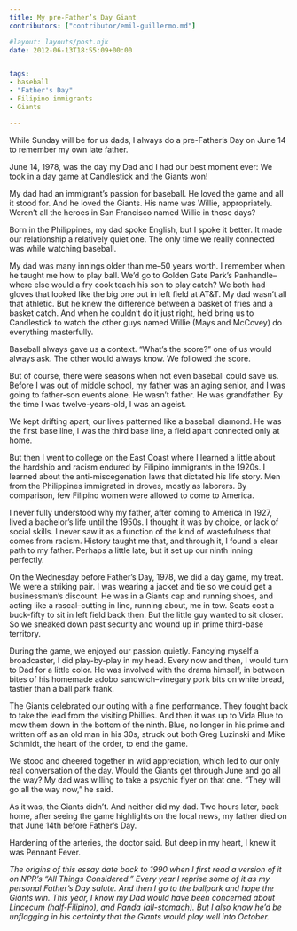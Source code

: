 ```yaml
---
title: My pre-Father’s Day Giant
contributors: ["contributor/emil-guillermo.md"]

#layout: layouts/post.njk
date: 2012-06-13T18:55:09+00:00


tags:
- baseball
- "Father's Day"
- Filipino immigrants
- Giants

---
```


While Sunday will be for us dads, I always do a pre-Father’s Day on June 14 to remember my own late father.

June 14, 1978, was the day my Dad and I had our best moment ever: We took in a day game at Candlestick and the Giants won!

My dad had an immigrant’s passion for baseball. He loved the game and all it stood for. And he loved the Giants. His name was Willie, appropriately. Weren’t all the heroes in San Francisco named Willie in those days?

Born in the Philippines, my dad spoke English, but I spoke it better. It made our relationship a relatively quiet one. The only time we really connected was while watching baseball.

My dad was many innings older than me–50 years worth. I remember when he taught me how to play ball. We’d go to Golden Gate Park’s Panhandle–where else would a fry cook teach his son to play catch? We both had gloves that looked like the big one out in left field at AT&T. My dad wasn’t all that athletic. But he knew the difference between a basket of fries and a basket catch. And when he couldn’t do it just right, he’d bring us to Candlestick to watch the other guys named Willie (Mays and McCovey) do everything masterfully.

Baseball always gave us a context. “What’s the score?” one of us would always ask. The other would always know. We followed the score.

But of course, there were seasons when not even baseball could save us. Before I was out of middle school, my father was an aging senior, and I was going to father-son events alone. He wasn’t father. He was grandfather. By the time I was twelve-years-old, I was an ageist.

We kept drifting apart, our lives patterned like a baseball diamond. He was the first base line, I was the third base line, a field apart connected only at home.

But then I went to college on the East Coast where I learned a little about the hardship and racism endured by Filipino immigrants in the 1920s. I learned about the anti-miscegenation laws that dictated his life story. Men from the Philippines immigrated in droves, mostly as laborers. By comparison, few Filipino women were allowed to  come to America.

I never fully understood why my father, after coming to America In 1927, lived a bachelor’s life until the 1950s. I thought it was by choice, or lack of social skills. I never saw it as a function of the kind of wastefulness that comes from racism. History taught me that, and through it, I found a clear path to my father. Perhaps a little late, but it set up our ninth inning perfectly.

On the Wednesday before Father’s Day, 1978, we did a day game, my treat. We were a striking pair. I was wearing a jacket and tie so we could get a businessman’s discount. He was in a Giants cap and running shoes, and acting like a rascal–cutting in line, running about, me in tow. Seats cost a buck-fifty to sit in left field back then. But the little guy wanted to sit closer. So we sneaked down past security and wound up in prime third-base territory.

During the game, we enjoyed our passion quietly. Fancying myself a broadcaster, I did play-by-play in my head. Every now and then, I would turn to Dad for a little color. He was involved with the drama himself, in between bites of his homemade adobo sandwich–vinegary pork bits on white bread, tastier than a ball park frank.

The Giants celebrated our outing with a fine performance. They fought back to take the lead from the visiting Phillies. And then it was up to Vida Blue to mow them down in the bottom of the ninth. Blue, no longer in his prime and written off as an old man in his 30s, struck out both Greg Luzinski and Mike Schmidt, the heart of the order, to end the game.

We stood and cheered together in wild appreciation, which led to our only real conversation of the day. Would the Giants get through June and go all the way? My dad was willing to take a psychic flyer on that one. “They will go all the way now,” he said.

As it was, the Giants didn’t. And neither did my dad. Two hours later, back home, after seeing the game highlights on the local news, my father died on that June 14th before Father’s Day.

Hardening of the arteries, the doctor said. But deep in my heart, I knew it was Pennant Fever.

_The origins of this essay date back to 1990 when I first read a version of it on NPR’s “All Things Considered.” Every year I reprise some of it as my personal Father’s Day salute. And then I go to the ballpark and hope the Giants win. This year, I know my Dad would have been concerned about Lincecum (half-Filipino), and Panda (all-stomach). But I also know he’d be unflagging in his certainty that the Giants would play well into October._
